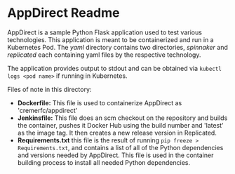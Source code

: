 # AppDirect Readme

AppDirect is a sample Python Flask application used to test various technologies. This application is meant to be containerized and run in a Kubernetes Pod. The *yaml* directory contains two directories, *spinnaker* and *replicated* each containing yaml files by the respective technology.

The application provides output to stdout and can be obtained via `kubectl logs <pod name>` if running in Kubernetes. 

Files of note in this directory:

* **Dockerfile:** This file is used to containerize AppDirect as 'cremerfc/appdirect'
* **Jenkinsfile:** This file does an scm checkout on the repository and builds the container, pushes it Docker Hub using the build number and 'latest' as the image tag. It then creates a new release version in Replicated.
* **Requirements.txt** this file is the result of running `pip freeze > Requirements.txt`, and contains a list of all of the Python dependencies and versions needed by AppDirect. This file is used in the container building process to install all needed Python dependencies.
